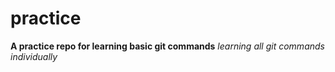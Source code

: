 # practice
**A practice repo for learning basic git commands**
*learning all git commands individually*
